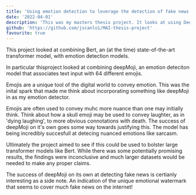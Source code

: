 ```yaml
---
title: 'Using emotion detection to leverage the detection of fake news'
date: '2022-04-01'
description: 'This was my masters thesis project. It looks at using DeepMoji alongside (at the time) state of the art Transformer models for detecting fake news'
github: 'https://github.com/jscanlo1/MAI-thesis-project'
favourite: true
---
```


This project looked at combining Bert, an (at the time) state-of-the-art transformer model, with emotion detection models.

In particular thisproject looked at combining deepMoji, an emotion deteciton model that associates text input with 64 different emojis.



Emojis are a unique tool of the digital world to convey emotion. This was the inital spark that made me think about incorporating something like deepMoji in as my emotion detector.

Emojis are often used to convey muhc more nuance than one may initially think. Think about how a skull emoji may be used to convey laughter, as in 'dying laughing', to more obvious connotations with death.
The success of deepMoji on it's own goes some way towards justifying this. The model has being incredibly succesfull at detecing nuanced emotions like sarcasm.


Ultimately the project aimed to see if this could be used to bolster large transformer models like Bert. While there was some potentially promising results, the findings were inconclusive and much larger datasets would be needed to make any proper claims.

The success of deepMoji on its own at detecting fake news is certianly interesting as a side note. An indication of the unique emotional watermark that seems to cover much fake news on the internet!
